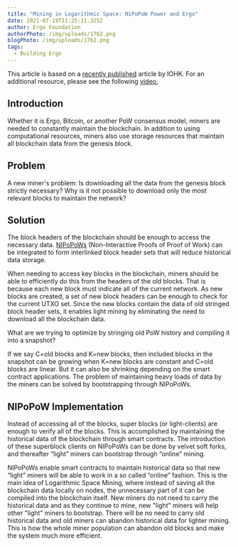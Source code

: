 ```yaml
---
title: "Mining in Logarithmic Space: NiPoPoW Power and Ergo"
date: 2021-07-19T11:25:11.325Z
author: Ergo Foundation
authorPhoto: /img/uploads/1762.png
blogPhoto: /img/uploads/1762.png
tags:
  - Building Ergo
---
```

<!--StartFragment-->



This article is based on a [recently published](https://eprint.iacr.org/2021/623.pdf) article by IOHK. For an additional resource, please see the following [video.](https://www.youtube.com/watch?v=s05ypkSC7gk)



## Introduction



Whether it is Ergo, Bitcoin, or another PoW consensus model, miners are needed to constantly maintain the blockchain. In addition to using computational resources, miners also use storage resources that maintain all blockchain data from the genesis block.



## Problem



A new miner's problem: Is downloading all the data from the genesis block strictly necessary? Why is it not possible to download only the most relevant blocks to maintain the network?



## Solution



The block headers of the blockchain should be enough to access the necessary data. [NIPoPoWs](https://nipopows.com/) (Non-Interactive Proofs of Proof of Work) can be integrated to form interlinked block header sets that will reduce historical data storage.



When needing to access key blocks in the blockchain, miners should be able to efficiently do this from the headers of the old blocks. That is because each new block must indicate all of the current network. As new blocks are created, a set of new block headers can be enough to check for the current UTXO set. Since the new blocks contain the data of old stringed block header sets, it enables light mining by eliminating the need to download all the blockchain data.



What are we trying to optimize by stringing old PoW history and compiling it into a snapshot?



If we say C=old blocks and K=new blocks, then included blocks in the snapshot can be growing when K=new blocks are constant and C=old blocks are linear. But it can also be shrinking depending on the smart contract applications. The problem of maintaining heavy loads of data by the miners can be solved by bootstrapping through NIPoPoWs. 



## NIPoPoW Implementation



Instead of accessing all of the blocks, super blocks (or light-clients) are enough to verify all of the blocks. This is accomplished by maintaining the historical data of the blockchain through smart contracts. The introduction of these superblock clients on NIPoPoWs can be done by velvet soft forks, and thereafter “light” miners can bootstrap through “online” mining.



NIPoPoWs enable smart contracts to maintain historical data so that new “light” miners will be able to work in a so called “online” fashion. This is the main idea of Logarithmic Space Mining, where instead of saving all the blockchain data locally on nodes, the unnecessary part of it can be compiled into the blockchain itself. New miners do not need to carry the historical data and as they continue to mine, new "light" miners will help other "light" miners to bootstrap. There will be no need to carry old historical data and old miners can abandon historical data for lighter mining. This is how the whole miner population can abandon old blocks and make the system much more efficient.



<!--EndFragment-->